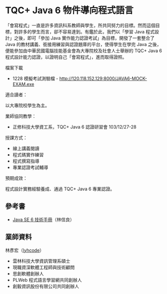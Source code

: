 # TQC+ Java 6 物件導向程式語言

「會寫程式」一直是許多資訊科系教師與學生，所共同努力的目標。然而這個目標，對許多的學生而言，卻不容易達到。有鑑於此，我們以「學習 Java 程式設計」之後，即可「參加 Java 實作能力認證考試」為目標，開發了一套整合了 Java 的教材講義、銜接用練習與認證題庫的平台，使得學生在學完 Java 之後，便能參加由中華民國電腦技能基金會為大專院校及社會人士舉辦的 TQC+ Java 6 程式設計能力認證，以證明自己「會寫程式」，進而取得證照。

<!--
* 2013 研習課程簡報 http://goo.gl/bKHia
* Robocode Java 坦克主程式下載 http://goo.gl/UpVb7
-->

檔案下載

* 1228 模擬考試測驗檔 - http://120.118.152.129:8000/JAVA6-MOCK-EXAM.exe


適合讀者：

以大專院校學生為主。

業師協同教學：

* 正修科技大學資工系，TQC+ Java 6 認證研習會 103/12/27-28

授課方式：

* 線上講義閱讀
* 程式碼實作練習
* 程式撰寫指導
* 專業認證考試輔導

預期成效：

程式設計實務經驗養成、通過 TQC+ Java 6 專業認證。

## 參考書

* [Java SE 6 技術手冊](http://caterpillar.gitbooks.io/javase6tutorial/)（林信良）

## 業師資料

林彥宏（[lyhcode](http://lyhcode.info)）

* 雲林科技大學資訊管理系碩士
* 現職資深軟體工程師與技術顧問
* 思創軟體創辦人
* PLWeb 程式語言學習網共同創辦人
* 創毅資訊股份有限公司共同創辦人
